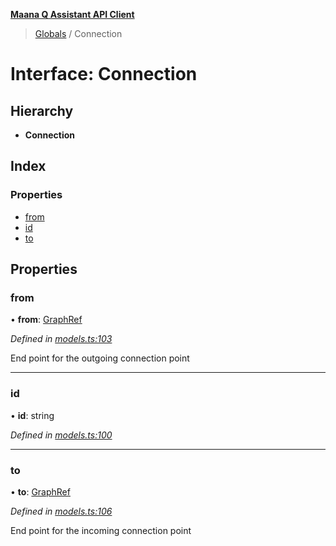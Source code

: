 **[Maana Q Assistant API Client](../README.md)**

> [Globals](../README.md) / Connection

# Interface: Connection

## Hierarchy

* **Connection**

## Index

### Properties

* [from](connection.md#from)
* [id](connection.md#id)
* [to](connection.md#to)

## Properties

### from

•  **from**: [GraphRef](../README.md#graphref)

*Defined in [models.ts:103](https://github.com/maana-io/q-assistant-client/blob/1a0616f/src/models.ts#L103)*

End point for the outgoing connection point

___

### id

•  **id**: string

*Defined in [models.ts:100](https://github.com/maana-io/q-assistant-client/blob/1a0616f/src/models.ts#L100)*

___

### to

•  **to**: [GraphRef](../README.md#graphref)

*Defined in [models.ts:106](https://github.com/maana-io/q-assistant-client/blob/1a0616f/src/models.ts#L106)*

End point for the incoming connection point
